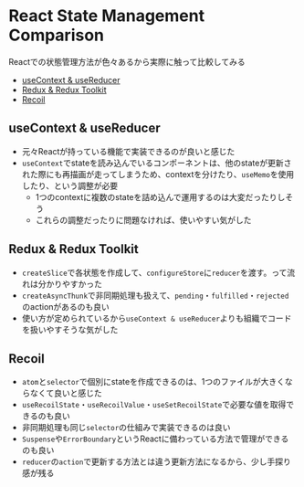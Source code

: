 # React State Management Comparison

Reactでの状態管理方法が色々あるから実際に触って比較してみる

- [useContext & useReducer](https://ja.reactjs.org/docs/hooks-reference.html#usecontext)
- [Redux & Redux Toolkit](https://redux-toolkit.js.org/)
- [Recoil](https://recoiljs.org/)

## useContext & useReducer

- 元々Reactが持っている機能で実装できるのが良いと感じた
- `useContext`でstateを読み込んでいるコンポーネントは、他のstateが更新された際にも再描画が走ってしまうため、contextを分けたり、`useMemo`を使用したり、という調整が必要
    - 1つのcontextに複数のstateを詰め込んで運用するのは大変だったりしそう
    - これらの調整だったりに問題なければ、使いやすい気がした

## Redux & Redux Toolkit

- `createSlice`で各状態を作成して、`configureStore`に`reducer`を渡す。って流れは分かりやすかった
- `createAsyncThunk`で非同期処理も扱えて、`pending`・`fulfilled`・`rejected`のactionがあるのも良い
- 使い方が定められているから`useContext & useReducer`よりも組織でコードを扱いやすそうな気がした

## Recoil

- `atom`と`selector`で個別にstateを作成できるのは、1つのファイルが大きくならなくて良いと感じた
- `useRecoilState`・`useRecoilValue`・`useSetRecoilState`で必要な値を取得できるのも良い
- 非同期処理も同じ`selector`の仕組みで実装できるのは良い
- `Suspense`や`ErrorBoundary`というReactに備わっている方法で管理ができるのも良い
- `reducer`の`action`で更新する方法とは違う更新方法になるから、少し手探り感が残る
